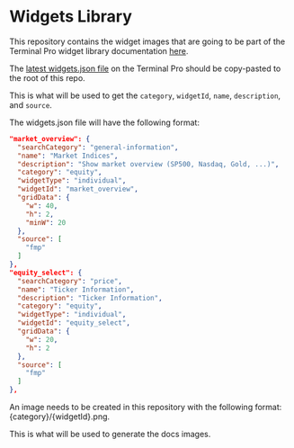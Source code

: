 # Widgets Library

This repository contains the widget images that are going to be part of the Terminal Pro widget library documentation [here](https://docs.openbb.co/pro/widgets-library).

The [latest widgets.json file](https://github.com/OpenBB-finance/terminalpro/blob/colinsmh/src/lib/widgets.json) on the Terminal Pro should be copy-pasted to the root of this repo.

This is what will be used to get the `category`, `widgetId`, `name`, `description`, and `source`.

The widgets.json file will have the following format:

```json
"market_overview": {
  "searchCategory": "general-information",
  "name": "Market Indices",
  "description": "Show market overview (SP500, Nasdaq, Gold, ...)",
  "category": "equity",
  "widgetType": "individual",
  "widgetId": "market_overview",
  "gridData": {
    "w": 40,
    "h": 2,
    "minW": 20
  },
  "source": [
    "fmp"
  ]
},
"equity_select": {
  "searchCategory": "price",
  "name": "Ticker Information",
  "description": "Ticker Information",
  "category": "equity",
  "widgetType": "individual",
  "widgetId": "equity_select",
  "gridData": {
    "w": 20,
    "h": 2
  },
  "source": [
    "fmp"
  ]
},
```

An image needs to be created in this repository with the following format: {category}/{widgetId}.png.

This is what will be used to generate the docs images.
